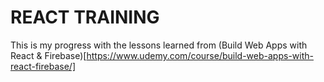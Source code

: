 # REACT TRAINING

This is my progress with the lessons learned from (Build Web Apps with React & Firebase)[https://www.udemy.com/course/build-web-apps-with-react-firebase/]
